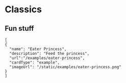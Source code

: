 # Classics

## Fun stuff

```codecard
[
{
  "name": "Eater Princess",
  "description": "Feed the princess",
  "url":"/examples/eater-princess",
  "cardType": "example",
  "imageUrl": "/static/examples/eater-princess.png"
}
]
```